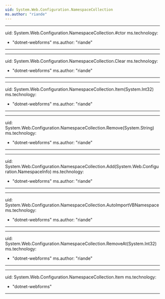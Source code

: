 ```yaml
---
uid: System.Web.Configuration.NamespaceCollection
ms.author: "riande"
---
```


---
uid: System.Web.Configuration.NamespaceCollection.#ctor
ms.technology: 
  - "dotnet-webforms"
ms.author: "riande"
---

---
uid: System.Web.Configuration.NamespaceCollection.Clear
ms.technology: 
  - "dotnet-webforms"
ms.author: "riande"
---

---
uid: System.Web.Configuration.NamespaceCollection.Item(System.Int32)
ms.technology: 
  - "dotnet-webforms"
ms.author: "riande"
---

---
uid: System.Web.Configuration.NamespaceCollection.Remove(System.String)
ms.technology: 
  - "dotnet-webforms"
ms.author: "riande"
---

---
uid: System.Web.Configuration.NamespaceCollection.Add(System.Web.Configuration.NamespaceInfo)
ms.technology: 
  - "dotnet-webforms"
ms.author: "riande"
---

---
uid: System.Web.Configuration.NamespaceCollection.AutoImportVBNamespace
ms.technology: 
  - "dotnet-webforms"
ms.author: "riande"
---

---
uid: System.Web.Configuration.NamespaceCollection.RemoveAt(System.Int32)
ms.technology: 
  - "dotnet-webforms"
ms.author: "riande"
---

---
uid: System.Web.Configuration.NamespaceCollection.Item
ms.technology: 
  - "dotnet-webforms"
---
